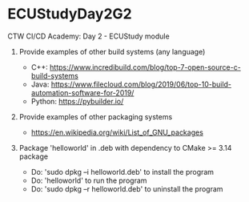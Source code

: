 # ECUStudyDay2G2

CTW CI/CD Academy: Day 2 - ECUStudy module

1. Provide examples of other build systems (any language)

   - C++: https://www.incredibuild.com/blog/top-7-open-source-c-build-systems
   - Java: https://www.filecloud.com/blog/2019/06/top-10-build-automation-software-for-2019/
   - Python: https://pybuilder.io/

2. Provide examples of other packaging systems

   - https://en.wikipedia.org/wiki/List_of_GNU_packages

3. Package 'helloworld' in .deb with dependency to CMake >= 3.14 package

   - Do: 'sudo dpkg –i helloworld.deb' to install the program
   - Do: 'helloworld' to run the program 
   - Do: 'sudo dpkg –r helloworld.deb' to uninstall the program
